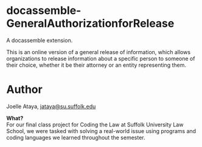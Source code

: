 # docassemble-GeneralAuthorizationforRelease
A docassemble extension.

This is an online version of a general release of information, which allows organizations to release information about a specific person to someone of their choice, whether it be their attorney or an entity representing them.

# Author
Joelle Ataya, jataya@su.suffolk.edu

<b>What?</b><br>
For our final class project for Coding the Law at Suffolk University Law School, we were tasked with solving a real-world issue using programs and coding languages we learned throughout the semester.
